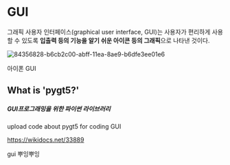 # GUI
그래픽 사용자 인터페이스(graphical user interface, GUI)는 사용자가 편리하게 사용할 수 있도록 **입출력 등의 기능을 알기 쉬운 아이콘 등의 그래픽**으로 나타낸 것이다.

![84356828-b6cb2c00-abff-11ea-8ae9-b6dfe3ee01e6](https://user-images.githubusercontent.com/59241047/85859622-6acfd800-b7f8-11ea-8d6d-7092dcdf03a9.png)

아이폰 GUI


## What is 'pygt5?'
##### GUI프로그래밍을 위한 파이썬 라이브러리


upload code about pygt5 for coding GUI

https://wikidocs.net/33889

gui 뿌잉뿌잉
